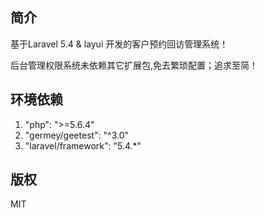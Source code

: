 ## 简介
基于Laravel 5.4 & layui 开发的客户预约回访管理系统！

后台管理权限系统未依赖其它扩展包,免去繁琐配置；追求至简！

## 环境依赖
1. "php": ">=5.6.4"<br>
2. "germey/geetest": "^3.0"<br>
3. "laravel/framework": "5.4.*"<br>

## 版权
MIT


